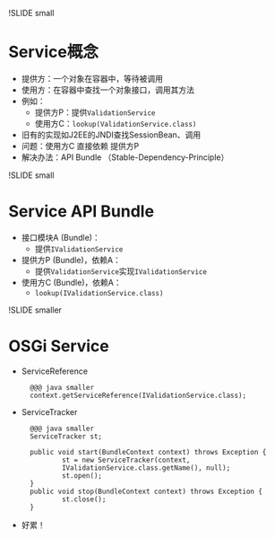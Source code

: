 !SLIDE small

# Service概念 #

* 提供方：一个对象在容器中，等待被调用
* 使用方：在容器中查找一个对象接口，调用其方法
* 例如：
  * 提供方P：提供`ValidationService`
  * 使用方C：`lookup(ValidationService.class)`
* 旧有的实现如J2EE的JNDI查找SessionBean、调用
* 问题：使用方C 直接依赖 提供方P
* 解决办法：API Bundle （Stable-Dependency-Principle）

!SLIDE small

# Service API Bundle #

* 接口模块A (Bundle)：
  * 提供`IValidationService`
* 提供方P (Bundle)，依赖A：
  * 提供`ValidationService`实现`IValidationService`
* 使用方C (Bundle)，依赖A：
  * `lookup(IValidationService.class)`

!SLIDE smaller

# OSGi Service #

* ServiceReference

        @@@ java smaller
        context.getServiceReference(IValidationService.class);

* ServiceTracker

        @@@ java smaller
        ServiceTracker st;

        public void start(BundleContext context) throws Exception {
                st = new ServiceTracker(context,
                IValidationService.class.getName(), null);
                st.open();
        }
        public void stop(BundleContext context) throws Exception {
                st.close();
        }

* 好累！
